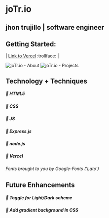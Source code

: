 # joTr.io 
## jhon trujillo | software engineer

## Getting Started:
| [Link to Vercel](https://sea-portfolio.vercel.app/) :trollface: |

![joTr.io - About](https://i.imgur.com/gLzFMR2.png/)
![joTr.io - Projects](https://i.imgur.com/2XQA6ik.png/)

## Technology + Techniques

##### :small_blue_diamond: HTML5

##### :small_blue_diamond: CSS

##### :small_blue_diamond: JS

##### :small_blue_diamond: Express.js

##### :small_blue_diamond: node.js

##### :small_blue_diamond: Vercel



###### *Fonts brought to you by Google-Fonts ('Lato')*


## Future Enhancements

##### :small_orange_diamond: Toggle for Light/Dark scheme

##### :small_orange_diamond: Add gradient background in CSS